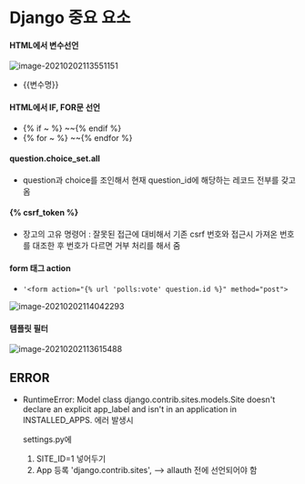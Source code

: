 # Django 중요 요소

#### HTML에서 변수선언

![image-20210202113551151](md-images/image-20210202113551151.png)

* {{변수명}}

#### HTML에서 IF, FOR문 선언

* {% if ~ %} ~~{% endif %}
* {% for ~ %} ~~{% endfor %}

#### question.choice_set.all 

- question과 choice를 조인해서 현재 question_id에 해당하는 레코드 전부를 갖고 옴

#### {% csrf_token %}

* 장고의 고유 명령어 : 잘못된 접근에 대비해서 기존 csrf 번호와 접근시 가져온 번호를 대조한 후 번호가 다르면 거부 처리를 해서 줌



#### form 태그 action

* `'<form action="{% url 'polls:vote' question.id %}" method="post">`

![image-20210202114042293](md-images/image-20210202114042293.png)

#### 템플릿 필터

![image-20210202113615488](md-images/image-20210202113615488.png)



## ERROR

* RuntimeError: Model class django.contrib.sites.models.Site doesn't declare an explicit app_label and isn't in an application in INSTALLED_APPS. 에러 발생시

  settings.py에 

  1. SITE_ID=1 넣어두기
  2. App 등록 'django.contrib.sites', --> allauth 전에 선언되어야 함

  